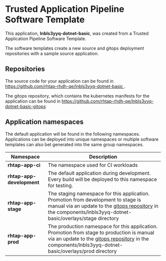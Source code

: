 # Trusted Application Pipeline Software Template

This application, **lnbls3yyq-dotnet-basic**, was created from a Trusted Application Pipeline Software Template.

The software templates create a new source and gitops deployment repositories with a sample source application. 

## Repositories

The source code for your application can be found in [https://github.com/rhtap-rhdh-qe/lnbls3yyq-dotnet-basic ](https://github.com/rhtap-rhdh-qe/lnbls3yyq-dotnet-basic ).
 
The gitops repository, which contains the kubernetes manifests for the application can be found in 
[https://github.com/rhtap-rhdh-qe/lnbls3yyq-dotnet-basic-gitops ](https://github.com/rhtap-rhdh-qe/lnbls3yyq-dotnet-basic-gitops ) 

## Application namespaces 

The default application will be found in the following namespaces. Applications can be deployed into unique namespaces or multiple software templates can also bet generated into the same group namespaces.  

|  Namespace   |  Description   |  
| -------- | -------- |
| **rhtap-app-ci** | The namespace used for CI workloads |
| **rhtap-app-development** | The default application during development. Every build will be deployed to this namespace for testing. |
| **rhtap-app-stage** | The staging namespace for this application. Promotion from development to stage is manual via an update to the [gitops repository](https://github.com/rhtap-rhdh-qe/lnbls3yyq-dotnet-basic-gitops ) in the components/lnbls3yyq-dotnet-basic/overlays/stage directory |
| **rhtap-app-prod** | The production namespace for this application. Promotion from stage to production is manual via an update to the [gitops repository](https://github.com/rhtap-rhdh-qe/lnbls3yyq-dotnet-basic-gitops ) in the components/lnbls3yyq-dotnet-basic/overlays/prod directory |